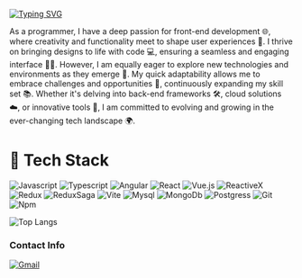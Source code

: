 [![Typing SVG](https://readme-typing-svg.demolab.com?font=Fira+Code&pause=1000&color=4493F8&random=false&width=435&lines=Hello%2C+I'm+Jesus+Jimenez+Cordero;And+I'm+a+Software+Developer)](https://git.io/typing-svg)

As a programmer, I have a deep passion for front-end development 🌐, where creativity and functionality meet to shape user experiences 🎨. I thrive on bringing designs to life with code 💻, ensuring a seamless and engaging interface 👨‍💻. However, I am equally eager to explore new technologies and environments as they emerge 🚀. My quick adaptability allows me to embrace challenges and opportunities 🌱, continuously expanding my skill set 📚. Whether it's delving into back-end frameworks 🛠️, cloud solutions ☁️, or innovative tools 🧰, I am committed to evolving and growing in the ever-changing tech landscape 🌍.

# :toolbox: Tech Stack
![Javascript](https://img.shields.io/badge/JavaScript-323330?style=for-the-badge&logo=javascript&logoColor=F7DF1E)
![Typescript](https://img.shields.io/badge/TypeScript-007ACC?style=for-the-badge&logo=typescript&logoColor=white)
![Angular](https://img.shields.io/badge/Angular-DD0031?style=for-the-badge&logo=angular&logoColor=white)
![React](https://img.shields.io/badge/React-20232A?style=for-the-badge&logo=react&logoColor=61DAFB)
![Vue.js](https://img.shields.io/badge/Vue.js-35495E?style=for-the-badge&logo=vuedotjs&logoColor=4FC08D)
![ReactiveX](https://img.shields.io/badge/ReactiveX-B7178C?style=for-the-badge&logo=ReactiveX&logoColor=white)
![Redux](https://img.shields.io/badge/Redux-593D88?style=for-the-badge&logo=redux&logoColor=white)
![ReduxSaga](https://img.shields.io/badge/Redux%20saga-86D46B?style=for-the-badge&logo=redux%20saga&logoColor=999999)
![Vite](https://img.shields.io/badge/Vite-B73BFE?style=for-the-badge&logo=vite&logoColor=FFD62E)
![Mysql](https://img.shields.io/badge/MySQL-005C84?style=for-the-badge&logo=mysql&logoColor=white)
![MongoDb](https://img.shields.io/badge/MongoDB-4EA94B?style=for-the-badge&logo=mongodb&logoColor=white)
![Postgress](https://img.shields.io/badge/PostgreSQL-316192?style=for-the-badge&logo=postgresql&logoColor=white)
![Git](https://img.shields.io/badge/GIT-E44C30?style=for-the-badge&logo=git&logoColor=white)
![Npm](https://img.shields.io/badge/npm-CB3837?style=for-the-badge&logo=npm&logoColor=white)

![Top Langs](https://github-readme-stats.vercel.app/api/top-langs/?username=JesusJimenezC&layout=compact)

### Contact Info

[![Gmail](https://img.shields.io/badge/-jesus.jimenezc.mx@gmail.com-c14438?style=for-the-badge&logo=Gmail&logoColor=white)](mailto:jesus.jimenezc.mx@gmail.com)
